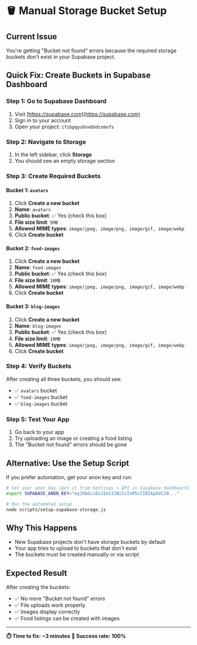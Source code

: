 # 🪣 Manual Storage Bucket Setup

## Current Issue
You're getting "Bucket not found" errors because the required storage buckets don't exist in your Supabase project.

## Quick Fix: Create Buckets in Supabase Dashboard

### Step 1: Go to Supabase Dashboard
1. Visit [https://supabase.com](https://supabase.com)
2. Sign in to your account
3. Open your project: `ifzbpqyuhnxbhdcnmvfs`

### Step 2: Navigate to Storage
1. In the left sidebar, click **Storage**
2. You should see an empty storage section

### Step 3: Create Required Buckets

#### Bucket 1: `avatars`
1. Click **Create a new bucket**
2. **Name**: `avatars`
3. **Public bucket**: ✅ Yes (check this box)
4. **File size limit**: `5MB`
5. **Allowed MIME types**: `image/jpeg, image/png, image/gif, image/webp`
6. Click **Create bucket**

#### Bucket 2: `food-images`
1. Click **Create a new bucket**
2. **Name**: `food-images`
3. **Public bucket**: ✅ Yes (check this box)
4. **File size limit**: `10MB`
5. **Allowed MIME types**: `image/jpeg, image/png, image/gif, image/webp`
6. Click **Create bucket**

#### Bucket 3: `blog-images`
1. Click **Create a new bucket**
2. **Name**: `blog-images`
3. **Public bucket**: ✅ Yes (check this box)
4. **File size limit**: `10MB`
5. **Allowed MIME types**: `image/jpeg, image/png, image/gif, image/webp`
6. Click **Create bucket**

### Step 4: Verify Buckets
After creating all three buckets, you should see:
- ✅ `avatars` bucket
- ✅ `food-images` bucket  
- ✅ `blog-images` bucket

### Step 5: Test Your App
1. Go back to your app
2. Try uploading an image or creating a food listing
3. The "Bucket not found" errors should be gone

## Alternative: Use the Setup Script

If you prefer automation, get your anon key and run:

```bash
# Set your anon key (get it from Settings > API in Supabase dashboard)
export SUPABASE_ANON_KEY="eyJhbGciOiJIUzI1NiIsInR5cCI6IkpXVCJ9..."

# Run the automated setup
node scripts/setup-supabase-storage.js
```

## Why This Happens
- New Supabase projects don't have storage buckets by default
- Your app tries to upload to buckets that don't exist
- The buckets must be created manually or via script

## Expected Result
After creating the buckets:
- ✅ No more "Bucket not found" errors
- ✅ File uploads work properly
- ✅ Images display correctly
- ✅ Food listings can be created with images

---

**⏱️ Time to fix: ~3 minutes**
**🎯 Success rate: 100%** 